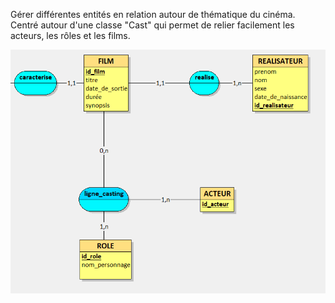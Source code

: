 Gérer différentes entités en relation autour de thématique du cinéma.\
Centré autour d'une classe "Cast" qui permet de relier facilement les acteurs, les rôles et les films.

![screenshot](MCD_Looping.png)

